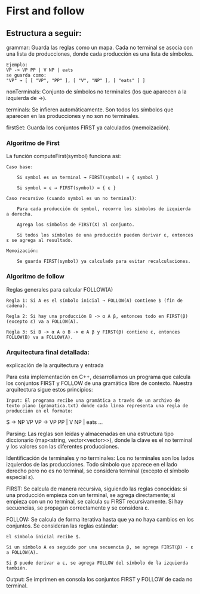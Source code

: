 # First and follow

## Estructura a seguir:

grammar: Guarda las reglas como un mapa. Cada no terminal se asocia con una lista de producciones, donde cada producción es una lista de símbolos.

    Ejemplo:
    VP -> VP PP | V NP | eats
    se guarda como:
    "VP" → [ [ "VP", "PP" ], [ "V", "NP" ], [ "eats" ] ]

nonTerminals: Conjunto de símbolos no terminales (los que aparecen a la izquierda de ->).

terminals: Se infieren automáticamente. Son todos los símbolos que aparecen en las producciones y no son no terminales.

firstSet: Guarda los conjuntos FIRST ya calculados (memoización).

### Algoritmo de First

La función computeFirst(symbol) funciona así:

    Caso base:

        Si symbol es un terminal → FIRST(symbol) = { symbol }

        Si symbol = ε → FIRST(symbol) = { ε }

    Caso recursivo (cuando symbol es un no terminal):

        Para cada producción de symbol, recorre los símbolos de izquierda a derecha.

        Agrega los símbolos de FIRST(X) al conjunto.

        Si todos los símbolos de una producción pueden derivar ε, entonces ε se agrega al resultado.

    Memoización:

        Se guarda FIRST(symbol) ya calculado para evitar recalculaciones.


### Algoritmo de follow

 Reglas generales para calcular FOLLOW(A)

    Regla 1: Si A es el símbolo inicial → FOLLOW(A) contiene $ (fin de cadena).

    Regla 2: Si hay una producción B -> α A β, entonces todo en FIRST(β) (excepto ε) va a FOLLOW(A).

    Regla 3: Si B -> α A o B -> α A β y FIRST(β) contiene ε, entonces FOLLOW(B) va a FOLLOW(A).


### Arquitectura final detallada: 

explicación de la arquitectura y entrada

Para esta implementación en C++, desarrollamos un programa que calcula los conjuntos FIRST y FOLLOW de una gramática libre de contexto. Nuestra arquitectura sigue estos principios:

    Input: El programa recibe una gramática a través de un archivo de texto plano (gramatica.txt) donde cada línea representa una regla de producción en el formato:

S   -> NP VP
VP  -> VP PP | V NP | eats
...

Parsing: Las reglas son leídas y almacenadas en una estructura tipo diccionario (map<string, vector<vector<string>>>), donde la clave es el no terminal y los valores son las diferentes producciones.

Identificación de terminales y no terminales: Los no terminales son los lados izquierdos de las producciones. Todo símbolo que aparece en el lado derecho pero no es no terminal, se considera terminal (excepto el símbolo especial ε).

FIRST: Se calcula de manera recursiva, siguiendo las reglas conocidas: si una producción empieza con un terminal, se agrega directamente; si empieza con un no terminal, se calcula su FIRST recursivamente. Si hay secuencias, se propagan correctamente y se considera ε.

FOLLOW: Se calcula de forma iterativa hasta que ya no haya cambios en los conjuntos. Se consideran las reglas estándar:

    El símbolo inicial recibe $.

    Si un símbolo A es seguido por una secuencia β, se agrega FIRST(β) - ε a FOLLOW(A).

    Si β puede derivar a ε, se agrega FOLLOW del símbolo de la izquierda también.

Output: Se imprimen en consola los conjuntos FIRST y FOLLOW de cada no terminal.